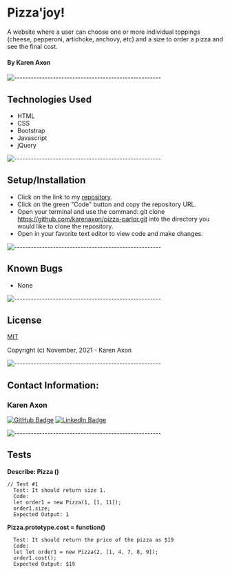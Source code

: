 # Pizza'joy!
A website where a user can choose one or more individual toppings (cheese, pepperoni, artichoke, anchovy, etc) and a size to order a pizza and see the final cost.

#### By Karen Axon

![-----------------------------------------------------](https://raw.githubusercontent.com/andreasbm/readme/master/assets/lines/aqua.png)

## Technologies Used
* HTML
* CSS
* Bootstrap
* Javascript
* jQuery

![-----------------------------------------------------](https://raw.githubusercontent.com/andreasbm/readme/master/assets/lines/aqua.png)

## Setup/Installation 
* Click on the link to my [repository](https://github.com/karenaxon/pizza-parlor.git).
* Click on the green "Code" button and copy the repository URL.
* Open your terminal and use the command: git clone https://github.com/karenaxon/pizza-parlor.git into the directory you would like to clone the repository.
* Open in your favorite text editor to view code and make changes.

![-----------------------------------------------------](https://raw.githubusercontent.com/andreasbm/readme/master/assets/lines/aqua.png)

## Known Bugs
* None

![-----------------------------------------------------](https://raw.githubusercontent.com/andreasbm/readme/master/assets/lines/aqua.png)

## License

[MIT](https://choosealicense.com/licenses/mit/)

Copyright (c) November, 2021 - Karen Axon

![-----------------------------------------------------](https://raw.githubusercontent.com/andreasbm/readme/master/assets/lines/aqua.png)


## Contact Information:

<h3>Karen Axon</h3>

[![GitHub Badge](https://img.shields.io/badge/GitHub-100000?style=for-the-badge&logo=github&logoColor=white)](https://github.com/karenaxon)
[![LinkedIn Badge](https://img.shields.io/badge/LinkedIn-0077B5?style=for-the-badge&logo=linkedin&logoColor=white)](https://www.linkedin.com/in/kaxon)

![-----------------------------------------------------](https://raw.githubusercontent.com/andreasbm/readme/master/assets/lines/aqua.png)


## Tests

**Describe: Pizza ()**

```
// Test #1
  Test: It should return size 1.
  Code: 
  let order1 = new Pizza(1, [1, 11]);
  order1.size;
  Expected Output: 1
```

**Pizza.prototype.cost = function()**
```
  Test: It should return the price of the pizza as $19
  Code: 
  let let order1 = new Pizza(2, [1, 4, 7, 8, 9]);
  order1.cost();
  Expected Output: $19
```
